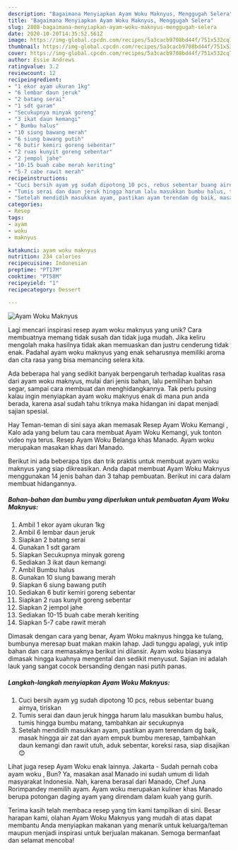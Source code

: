 ```yaml
---
description: "Bagaimana Menyiapkan Ayam Woku Maknyus, Menggugah Selera"
title: "Bagaimana Menyiapkan Ayam Woku Maknyus, Menggugah Selera"
slug: 2808-bagaimana-menyiapkan-ayam-woku-maknyus-menggugah-selera
date: 2020-10-20T14:35:52.561Z
image: https://img-global.cpcdn.com/recipes/5a3cacb9708bd44f/751x532cq70/ayam-woku-maknyus-foto-resep-utama.jpg
thumbnail: https://img-global.cpcdn.com/recipes/5a3cacb9708bd44f/751x532cq70/ayam-woku-maknyus-foto-resep-utama.jpg
cover: https://img-global.cpcdn.com/recipes/5a3cacb9708bd44f/751x532cq70/ayam-woku-maknyus-foto-resep-utama.jpg
author: Essie Andrews
ratingvalue: 3.2
reviewcount: 12
recipeingredient:
- "1 ekor ayam ukuran 1kg"
- "6 lembar daun jeruk"
- "2 batang serai"
- "1 sdt garam"
- "Secukupnya minyak goreng"
- "3 ikat daun kemangi"
- " Bumbu halus"
- "10 siung bawang merah"
- "6 siung bawang putih"
- "6 butir kemiri goreng sebentar"
- "2 ruas kunyit goreng sebentar"
- "2 jempol jahe"
- "10-15 buah cabe merah keriting"
- "5-7 cabe rawit merah"
recipeinstructions:
- "Cuci bersih ayam yg sudah dipotong 10 pcs, rebus sebentar buang airnya, tiriskan"
- "Tumis serai dan daun jeruk hingga harum lalu masukkan bumbu halus, tumis hingga bumbu matang, tambahkan air secukupnya"
- "Setelah mendidih masukkan ayam, pastikan ayam terendam dg baik, masak hingga air zat dan ayam empuk bumbu meresap, tambahkan daun kemangi dan rawit utuh, aduk sebentar, koreksi rasa, siap disajikan 😊"
categories:
- Resep
tags:
- ayam
- woku
- maknyus

katakunci: ayam woku maknyus 
nutrition: 234 calories
recipecuisine: Indonesian
preptime: "PT17M"
cooktime: "PT58M"
recipeyield: "1"
recipecategory: Dessert

---
```



![Ayam Woku Maknyus](https://img-global.cpcdn.com/recipes/5a3cacb9708bd44f/751x532cq70/ayam-woku-maknyus-foto-resep-utama.jpg)

Lagi mencari inspirasi resep ayam woku maknyus yang unik? Cara membuatnya memang tidak susah dan tidak juga mudah. Jika keliru mengolah maka hasilnya tidak akan memuaskan dan justru cenderung tidak enak. Padahal ayam woku maknyus yang enak seharusnya memiliki aroma dan cita rasa yang bisa memancing selera kita.

Ada beberapa hal yang sedikit banyak berpengaruh terhadap kualitas rasa dari ayam woku maknyus, mulai dari jenis bahan, lalu pemilihan bahan segar, sampai cara membuat dan menghidangkannya. Tak perlu pusing kalau ingin menyiapkan ayam woku maknyus enak di mana pun anda berada, karena asal sudah tahu triknya maka hidangan ini dapat menjadi sajian spesial.

Hay Teman-teman di sini saya akan memasak Resep Ayam Woku Kemangi , Kalo ada yang belum tau cara membuat Ayam Woku Kemangi, yuk tonton video nya terus. Resep Ayam Woku Belanga khas Manado. Ayam woku merupakan masakan khas dari Manado.


Berikut ini ada beberapa tips dan trik praktis untuk membuat ayam woku maknyus yang siap dikreasikan. Anda dapat membuat Ayam Woku Maknyus menggunakan 14 jenis bahan dan 3 tahap pembuatan. Berikut ini cara dalam membuat hidangannya.

<!--inarticleads1-->

##### Bahan-bahan dan bumbu yang diperlukan untuk pembuatan Ayam Woku Maknyus:

1. Ambil 1 ekor ayam ukuran 1kg
1. Ambil 6 lembar daun jeruk
1. Siapkan 2 batang serai
1. Gunakan 1 sdt garam
1. Siapkan Secukupnya minyak goreng
1. Sediakan 3 ikat daun kemangi
1. Ambil  Bumbu halus
1. Gunakan 10 siung bawang merah
1. Siapkan 6 siung bawang putih
1. Sediakan 6 butir kemiri goreng sebentar
1. Siapkan 2 ruas kunyit goreng sebentar
1. Siapkan 2 jempol jahe
1. Sediakan 10-15 buah cabe merah keriting
1. Siapkan 5-7 cabe rawit merah


Dimasak dengan cara yang benar, Ayam Woku maknyus hingga ke tulang, bumbunya meresap buat makan makin lahap. Jadi tunggu apalagi, yuk intip bahan dan cara memasaknya berikut ini dilansir. Ayam woku biasanya dimasak hingga kuahnya mengental dan sedikit menyusut. Sajian ini adalah lauk yang sangat cocok bersanding dengan nasi putih panas. 

<!--inarticleads2-->

##### Langkah-langkah menyiapkan Ayam Woku Maknyus:

1. Cuci bersih ayam yg sudah dipotong 10 pcs, rebus sebentar buang airnya, tiriskan
1. Tumis serai dan daun jeruk hingga harum lalu masukkan bumbu halus, tumis hingga bumbu matang, tambahkan air secukupnya
1. Setelah mendidih masukkan ayam, pastikan ayam terendam dg baik, masak hingga air zat dan ayam empuk bumbu meresap, tambahkan daun kemangi dan rawit utuh, aduk sebentar, koreksi rasa, siap disajikan 😊


Lihat juga resep Ayam Woku enak lainnya. Jakarta - Sudah pernah coba ayam woku , Bun? Ya, masakan asal Manado ini sudah umum di lidah masyarakat Indonesia. Nah, karena berasal dari Manado, Chef Juna Rorimpandey memilih ayam. Ayam woku merupakan kuliner khas Manado berupa potongan daging ayam yang direndam dalam kuah yang gurih. 

Terima kasih telah membaca resep yang tim kami tampilkan di sini. Besar harapan kami, olahan Ayam Woku Maknyus yang mudah di atas dapat membantu Anda menyiapkan makanan yang menarik untuk keluarga/teman maupun menjadi inspirasi untuk berjualan makanan. Semoga bermanfaat dan selamat mencoba!
